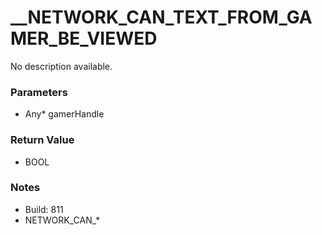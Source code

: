 # __NETWORK_CAN_TEXT_FROM_GAMER_BE_VIEWED

No description available.

### Parameters
* Any* gamerHandle

### Return Value
* BOOL

### Notes
* Build: 811
* NETWORK_CAN_*

